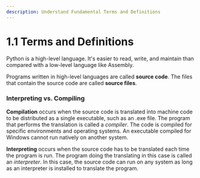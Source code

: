 ```yaml
---
description: Understand Fundamental Terms and Definitions
---
```


# 1.1 Terms and Definitions

Python is a high-level language. It's easier to read, write, and maintain than compared with a low-level language like Assembly.&#x20;

Programs written in high-level languages are called **source code**. The files that contain the source code are called **source files**.

### Interpreting vs. Compiling

**Compilation** occurs when the source code is translated into machine code to be distributed as a single executable, such as an .exe file. The program that performs the translation is called a _compiler_. The code is compiled for specific environments and operating systems. An executable compiled for Windows cannot run natively on another system.

**Interpreting** occurs when the source code has to be translated each time the program is run. The program doing the translating in this case is called an _interpreter_. In this case, the source code can run on any system as long as an interpreter is installed to translate the program.
